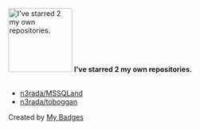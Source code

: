 <img src="https://my-badges.github.io/my-badges/self-star.png" alt="I&apos;ve starred 2 my own repositories." title="I&apos;ve starred 2 my own repositories." width="128">
<strong>I&apos;ve starred 2 my own repositories.</strong>
<br><br>

- <a href="https://github.com/n3rada/MSSQLand">n3rada/MSSQLand</a>
- <a href="https://github.com/n3rada/toboggan">n3rada/toboggan</a>


Created by <a href="https://github.com/my-badges/my-badges">My Badges</a>